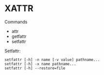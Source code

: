 # XATTR

Commands
* attr
* getfattr
* setfattr

Setfattr:
```
setfattr [-h] -n name [-v value] pathname...
setfattr [-h] -x name pathname...
setfattr [-h] --restore=file
```